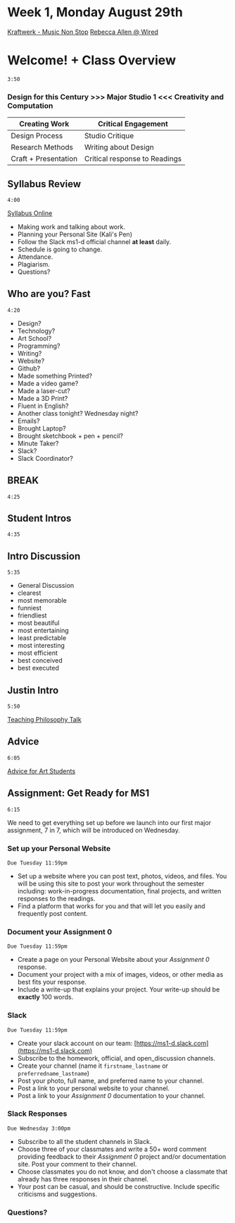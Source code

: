 # Week 1, Monday August 29th

[Kraftwerk - Music Non Stop](https://www.youtube.com/watch?v=lj1qLbJfmE8)
[Rebecca Allen @ Wired](http://www.wired.com/2012/04/kraftwerk-rebecca-allen/)


# Welcome! + Class Overview
`3:50`

### Design for this Century >>> Major Studio 1 <<< Creativity and Computation


Creating Work | Critical Engagement
--- | ---
Design Process | Studio Critique
Research Methods | Writing about Design
Craft + Presentation | Critical response to Readings

## Syllabus Review
`4:00`

[Syllabus Online](../syllabus.html)
- Making work and talking about work.
- Planning your Personal Site (Kali's Pen)
- Follow the Slack ms1-d official channel **at least** daily.
- Schedule is going to change.
- Attendance.
- Plagiarism.
- Questions?


## Who are you? Fast
`4:20`

- Design?
- Technology?
- Art School?
- Programming?
- Writing?
- Website?
- Github?
- Made something Printed?
- Made a video game?
- Made a laser-cut?
- Made a 3D Print?
- Fluent in English?
- Another class tonight? Wednesday night?
- Emails?
- Brought Laptop?
- Brought sketchbook + pen + pencil?
- Minute Taker?
- Slack?
- Slack Coordinator?

## **BREAK**
`4:25`

## Student Intros
`4:35`

## Intro Discussion
`5:35`
- General Discussion
- clearest
- most memorable
- funniest
- friendliest
- most beautiful
- most entertaining
- least predictable
- most interesting
- most efficient
- best conceived
- best executed

## Justin Intro
`5:50`

[Teaching Philosophy Talk](http://psam3060-d-s16.github.io/class_notes/philosophy/)

## Advice
`6:05`

[Advice for Art Students](advice.html)


## Assignment: Get Ready for MS1
`6:15`

We need to get everything set up before we launch into our first major assignment, 7 in 7, which will be introduced on Wednesday.

### Set up your Personal Website
`Due Tuesday 11:59pm`
- Set up a website where you can post text, photos, videos, and files. You will be using this site to post your work throughout the semester including: work-in-progress documentation, final projects, and written responses to the readings.
- Find a platform that works for you and that will let you easily and frequently post content.

### Document your Assignment 0
`Due Tuesday 11:59pm`
- Create a page on your Personal Website about your *Assignment 0* response.
- Document your project with a mix of images, videos, or other media as best fits your response.
- Include a write-up that explains your project. Your write-up should be **exactly** 100 words.

### Slack
`Due Tuesday 11:59pm`
- Create your slack account on our team: [https://ms1-d.slack.com](https://ms1-d.slack.com)
- Subscribe to the homework, official, and open_discussion channels.
- Create your channel (name it `firstname_lastname` or `preferredname_lastname`)
- Post your photo, full name, and preferred name to your channel.
- Post a link to your personal website to your channel.
- Post a link to your *Assignment 0* documentation to your channel.

### Slack Responses
`Due Wednesday 3:00pm`
- Subscribe to all the student channels in Slack.
- Choose three of your classmates and write a 50+ word comment providing feedback to their *Assignment 0* project and/or documentation site. Post your comment to their channel.
- Choose classmates you do not know, and don't choose a classmate that already has three responses in their channel.
- Your post can be casual, and should be constructive. Include specific criticisms and suggestions.

### Questions?
